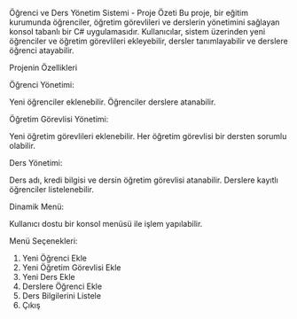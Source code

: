 Öğrenci ve Ders Yönetim Sistemi - Proje Özeti
Bu proje, bir eğitim kurumunda öğrenciler, öğretim görevlileri ve derslerin yönetimini sağlayan konsol tabanlı bir C# uygulamasıdır. Kullanıcılar, sistem üzerinden yeni öğrenciler ve öğretim görevlileri ekleyebilir, dersler tanımlayabilir ve derslere öğrenci atayabilir.

Projenin Özellikleri

Öğrenci Yönetimi:

Yeni öğrenciler eklenebilir.
Öğrenciler derslere atanabilir.

Öğretim Görevlisi Yönetimi:

Yeni öğretim görevlileri eklenebilir.
Her öğretim görevlisi bir dersten sorumlu olabilir.

Ders Yönetimi:

Ders adı, kredi bilgisi ve dersin öğretim görevlisi atanabilir.
Derslere kayıtlı öğrenciler listelenebilir.

Dinamik Menü:

Kullanıcı dostu bir konsol menüsü ile işlem yapılabilir.

Menü Seçenekleri:

1. Yeni Öğrenci Ekle
2. Yeni Öğretim Görevlisi Ekle
3. Yeni Ders Ekle
4. Derslere Öğrenci Ekle
5. Ders Bilgilerini Listele
0. Çıkış
